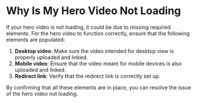 # Why Is My Hero Video Not Loading

If your hero video is not loading, it could be due to missing required elements. For the hero video to function correctly, ensure that the following elements are populated:

1. **Desktop video**: Make sure the video intended for desktop view is properly uploaded and linked.
2. **Mobile video**: Ensure that the video meant for mobile devices is also uploaded and linked.
3. **Redirect link**: Verify that the redirect link is correctly set up.

By confirming that all these elements are in place, you can resolve the issue of the hero video not loading.